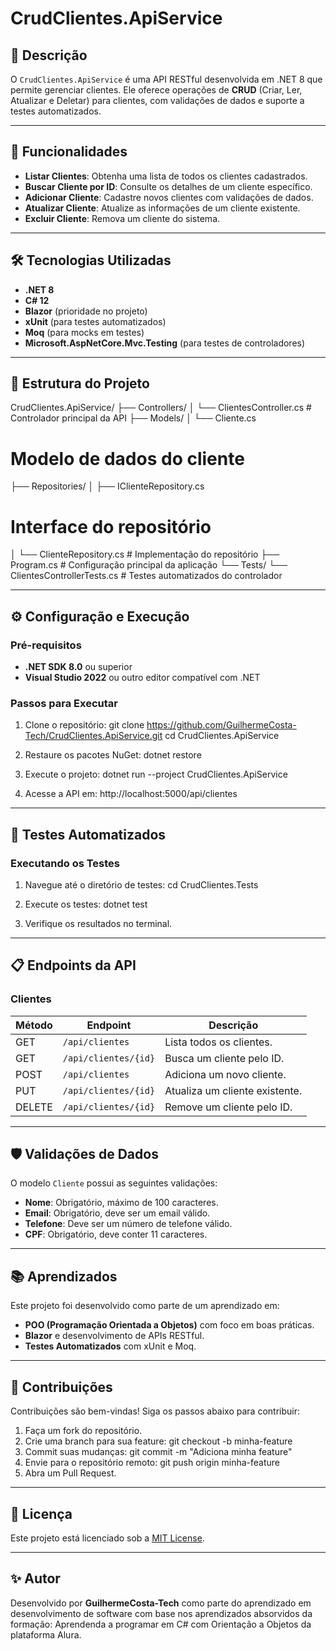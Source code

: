 ﻿# CrudClientes.ApiService

## 📖 Descrição
O `CrudClientes.ApiService` é uma API RESTful desenvolvida em .NET 8 que permite gerenciar clientes. Ele oferece operações de **CRUD** (Criar, Ler, Atualizar e Deletar) para clientes, com validações de dados e suporte a testes automatizados.

---

## 🚀 Funcionalidades
- **Listar Clientes**: Obtenha uma lista de todos os clientes cadastrados.
- **Buscar Cliente por ID**: Consulte os detalhes de um cliente específico.
- **Adicionar Cliente**: Cadastre novos clientes com validações de dados.
- **Atualizar Cliente**: Atualize as informações de um cliente existente.
- **Excluir Cliente**: Remova um cliente do sistema.

---

## 🛠️ Tecnologias Utilizadas
- **.NET 8**
- **C# 12**
- **Blazor** (prioridade no projeto)
- **xUnit** (para testes automatizados)
- **Moq** (para mocks em testes)
- **Microsoft.AspNetCore.Mvc.Testing** (para testes de controladores)

---

## 📂 Estrutura do Projeto
CrudClientes.ApiService/
├── Controllers/ │
└── ClientesController.cs   # Controlador principal da API
├── Models/ │ 
└── Cliente.cs  
# Modelo de dados do cliente
├── Repositories/ 
│
├── IClienteRepository.cs
# Interface do repositório 
│   └── ClienteRepository.cs    # Implementação do repositório
├── Program.cs                  # Configuração principal da aplicação 
└── Tests/
└── ClientesControllerTests.cs # Testes automatizados do controlador

---

## ⚙️ Configuração e Execução

### Pré-requisitos
- **.NET SDK 8.0** ou superior
- **Visual Studio 2022** ou outro editor compatível com .NET

### Passos para Executar
1. Clone o repositório:   git clone https://github.com/GuilhermeCosta-Tech/CrudClientes.ApiService.git cd CrudClientes.ApiService
	
2. Restaure os pacotes NuGet:   dotnet restore

3. Execute o projeto:   dotnet run --project CrudClientes.ApiService
   
4. Acesse a API em:   http://localhost:5000/api/clientes

   
---

## 🧪 Testes Automatizados

### Executando os Testes
  1. Navegue até o diretório de testes:  cd CrudClientes.Tests
   
  2. Execute os testes:  dotnet test

  3. Verifique os resultados no terminal.

---

## 📋 Endpoints da API

### Clientes
| Método | Endpoint               | Descrição                          |
|--------|------------------------|------------------------------------|
| GET    | `/api/clientes`        | Lista todos os clientes.           |
| GET    | `/api/clientes/{id}`   | Busca um cliente pelo ID.          |
| POST   | `/api/clientes`        | Adiciona um novo cliente.          |
| PUT    | `/api/clientes/{id}`   | Atualiza um cliente existente.     |
| DELETE | `/api/clientes/{id}`   | Remove um cliente pelo ID.         |

---

## 🛡️ Validações de Dados
O modelo `Cliente` possui as seguintes validações:
- **Nome**: Obrigatório, máximo de 100 caracteres.
- **Email**: Obrigatório, deve ser um email válido.
- **Telefone**: Deve ser um número de telefone válido.
- **CPF**: Obrigatório, deve conter 11 caracteres.

---

## 📚 Aprendizados
Este projeto foi desenvolvido como parte de um aprendizado em:
- **POO (Programação Orientada a Objetos)** com foco em boas práticas.
- **Blazor** e desenvolvimento de APIs RESTful.
- **Testes Automatizados** com xUnit e Moq.

---

## 🤝 Contribuições
Contribuições são bem-vindas! Siga os passos abaixo para contribuir:
1. Faça um fork do repositório.
2. Crie uma branch para sua feature: git checkout -b minha-feature
3. Commit suas mudanças: git commit -m "Adiciona minha feature"
4. Envie para o repositório remoto: git push origin minha-feature
5. Abra um Pull Request.

---

## 📄 Licença
Este projeto está licenciado sob a [MIT License](LICENSE).

---

## ✨ Autor
Desenvolvido por **GuilhermeCosta-Tech** como parte do aprendizado em desenvolvimento de software com base nos aprendizados absorvidos da formação: Aprendenda a programar em C# com Orientação a Objetos da plataforma Alura.
